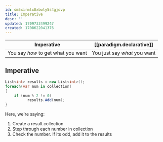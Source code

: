 ```yaml
---
id: sm5xirmlx8xbwly5s4gjovp
title: Imperative
desc: ''
updated: 1709733499247
created: 1708622041376
---
```



| Imperative                         | [[paradigm.declarative]]                  |
|------------------------------------|------------------------------|
| You say *how* to get what you want | You just say *what* you want |

## Imperative

```csharp
List<int> results = new List<int>();
foreach(var num in collection)
{
    if (num % 2 != 0)
          results.Add(num);
}
```

Here, we're saying:

1. Create a result collection
2. Step through each number in collection
3. Check the number. If its odd, add it to the results
